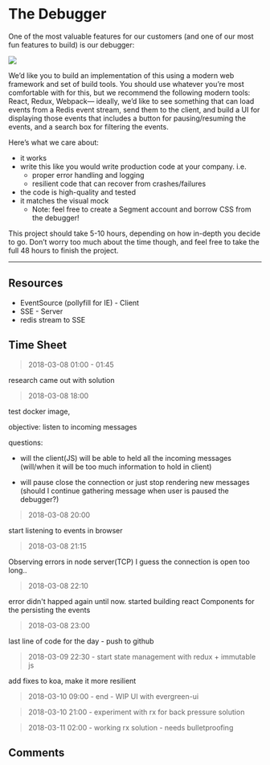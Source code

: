 The Debugger
=====================

One of the most valuable features for our customers (and one of our most fun features to build) is our debugger:

![](https://d2mxuefqeaa7sj.cloudfront.net/s_0214AD4E9A4C26164E7282B23966A47819931F0CE5FC5D9A3E6F435B7923DA7A_1517350155952_image.png)


We’d like you to build an implementation of this using a modern web framework and set of build tools. You should use whatever you’re most comfortable with for this, but we recommend the following modern tools: React, Redux, Webpack— ideally, we’d like to see something that can load events from a Redis event stream, send them to the client, and build a UI for displaying those events that includes a button for pausing/resuming the events, and a search box for filtering the events.


Here’s what we care about:
- it works
- write this like you would write production code at your company. i.e.
  - proper error handling and logging
  - resilient code that can recover from crashes/failures
- the code is high-quality and tested
- it matches the visual mock
  - Note: feel free to create a Segment account and borrow CSS from the debugger!


This project should take 5-10 hours, depending on how in-depth you decide to go. Don’t worry too much about the time though, and feel free to take the full 48 hours to finish the project.

---

Resources
---------

- EventSource (pollyfill for IE) - Client
- SSE - Server
- redis stream to SSE

Time Sheet
----------

> 2018-03-08 01:00 - 01:45

research came out with solution

> 2018-03-08 18:00

test docker image,

objective: listen to incoming messages

questions:

- will the client(JS) will be able to held all the incoming messages (will/when it will be too much information to hold in client)

- will pause close the connection or just stop rendering new messages (should I continue gathering message when user is paused the debugger?)

> 2018-03-08 20:00

start listening to events in browser

> 2018-03-08 21:15

Observing errors in node server(TCP) I guess the connection is open too long..

> 2018-03-08 22:10

error didn't happed again until now.
started building react Components for the persisting the events

> 2018-03-08 23:00

last line of code for the day - push to github

> 2018-03-09 22:30 - start state management with redux + immutable js

add fixes to koa, make it more resilient

> 2018-03-10 09:00 - end - WIP UI with evergreen-ui

> 2018-03-10 21:00 - experiment with rx for back pressure solution

> 2018-03-11 02:00 - working rx solution - needs bulletproofing 

Comments
--------
